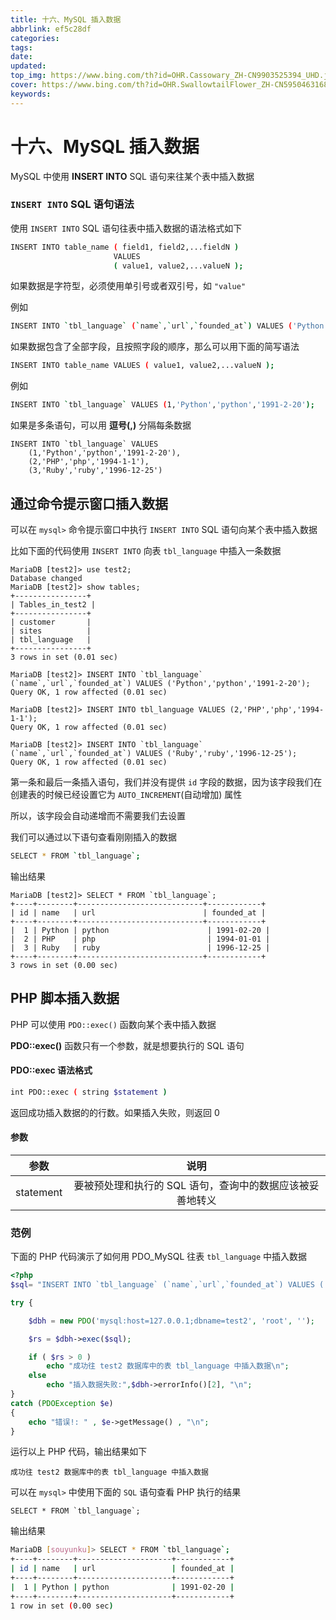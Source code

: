 ```yaml
---
title: 十六、MySQL 插入数据
abbrlink: ef5c28df
categories: 
tags: 
date: 
updated: 
top_img: https://www.bing.com/th?id=OHR.Cassowary_ZH-CN9903525394_UHD.jpg
cover: https://www.bing.com/th?id=OHR.SwallowtailFlower_ZH-CN5950463168_UHD.jpg
keywords: 
---
```

# 十六、MySQL 插入数据

MySQL 中使用 **INSERT INTO** SQL 语句来往某个表中插入数据

### `INSERT INTO` SQL 语句语法

使用 `INSERT INTO` SQL 语句往表中插入数据的语法格式如下

```sh
INSERT INTO table_name ( field1, field2,...fieldN )
                       VALUES
                       ( value1, value2,...valueN );
```

如果数据是字符型，必须使用单引号或者双引号，如 `"value"`

例如

```sh
INSERT INTO `tbl_language` (`name`,`url`,`founded_at`) VALUES ('Python','python','1991-2-20');
```

如果数据包含了全部字段，且按照字段的顺序，那么可以用下面的简写语法

```sh
INSERT INTO table_name VALUES ( value1, value2,...valueN );
```

例如

```sh
INSERT INTO `tbl_language` VALUES (1,'Python','python','1991-2-20');
```

如果是多条语句，可以用 **逗号(,)** 分隔每条数据

```
INSERT INTO `tbl_language` VALUES
    (1,'Python','python','1991-2-20'),
    (2,'PHP','php','1994-1-1'),
    (3,'Ruby','ruby','1996-12-25')
```

## 通过命令提示窗口插入数据

可以在 `mysql>` 命令提示窗口中执行 `INSERT INTO` SQL 语句向某个表中插入数据

比如下面的代码使用 `INSERT INTO` 向表 `tbl_language` 中插入一条数据

```
MariaDB [test2]> use test2;
Database changed
MariaDB [test2]> show tables;
+----------------+
| Tables_in_test2 |
+----------------+
| customer       |
| sites          |
| tbl_language   |
+----------------+
3 rows in set (0.01 sec)

MariaDB [test2]> INSERT INTO `tbl_language` (`name`,`url`,`founded_at`) VALUES ('Python','python','1991-2-20');
Query OK, 1 row affected (0.01 sec)

MariaDB [test2]> INSERT INTO tbl_language VALUES (2,'PHP','php','1994-1-1');
Query OK, 1 row affected (0.01 sec)

MariaDB [test2]> INSERT INTO `tbl_language` (`name`,`url`,`founded_at`) VALUES ('Ruby','ruby','1996-12-25');
Query OK, 1 row affected (0.01 sec)
```

第一条和最后一条插入语句，我们并没有提供 `id` 字段的数据，因为该字段我们在创建表的时候已经设置它为 `AUTO_INCREMENT`(自动增加) 属性

所以，该字段会自动递增而不需要我们去设置

我们可以通过以下语句查看刚刚插入的数据

```sh
SELECT * FROM `tbl_language`;
```

输出结果

```
MariaDB [test2]> SELECT * FROM `tbl_language`;
+----+--------+----------------------------+------------+
| id | name   | url                        | founded_at |
+----+--------+----------------------------+------------+
|  1 | Python | python      				| 1991-02-20 |
|  2 | PHP    | php        					| 1994-01-01 |
|  3 | Ruby   | ruby 						| 1996-12-25 |
+----+--------+----------------------------+------------+
3 rows in set (0.00 sec)
```

## PHP 脚本插入数据

PHP 可以使用 `PDO::exec()` 函数向某个表中插入数据

**PDO::exec()** 函数只有一个参数，就是想要执行的 SQL 语句

#### PDO::exec 语法格式

```sh
int PDO::exec ( string $statement )
```

返回成功插入数据的的行数。如果插入失败，则返回 0

#### 参数

|   参数    |                           说明                            |
| :-------: | :-------------------------------------------------------: |
| statement | 要被预处理和执行的 SQL 语句，查询中的数据应该被妥善地转义 |

### 范例

下面的 PHP 代码演示了如何用 PDO_MySQL 往表 `tbl_language` 中插入数据

```php
<?php 
$sql= "INSERT INTO `tbl_language` (`name`,`url`,`founded_at`) VALUES ('Python','python','1991-2-20');";

try {

    $dbh = new PDO('mysql:host=127.0.0.1;dbname=test2', 'root', '');    

    $rs = $dbh->exec($sql);

    if ( $rs > 0 )
        echo "成功往 test2 数据库中的表 tbl_language 中插入数据\n"; 
    else 
        echo "插入数据失败:",$dbh->errorInfo()[2], "\n"; 
}
catch (PDOException $e) 
{    
    echo "错误!: " , $e->getMessage() , "\n";  
}
```

运行以上 PHP 代码，输出结果如下

```
成功往 test2 数据库中的表 tbl_language 中插入数据
```

可以在 `mysql>` 中使用下面的 `SQL` 语句查看 PHP 执行的结果

```
SELECT * FROM `tbl_language`;
```

输出结果

```sh
MariaDB [souyunku]> SELECT * FROM `tbl_language`;
+----+--------+---------------------+------------+
| id | name   | url                 | founded_at |
+----+--------+---------------------+------------+
|  1 | Python | python 				| 1991-02-20 |
+----+--------+---------------------+------------+
1 row in set (0.00 sec)
```